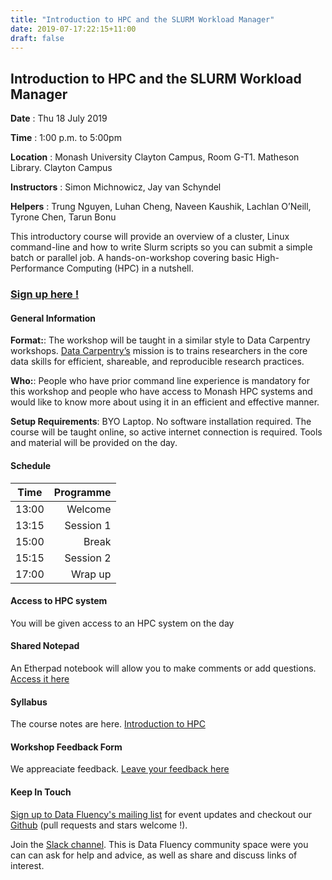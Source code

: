 ```yaml
---
title: "Introduction to HPC and the SLURM Workload Manager"
date: 2019-07-17:22:15+11:00
draft: false
---
```


## Introduction to HPC and the SLURM Workload Manager

**Date** : Thu 18 July 2019

**Time** : 1:00 p.m. to 5:00pm

**Location** : Monash University Clayton Campus, Room G-T1. Matheson Library. Clayton Campus

**Instructors** : Simon Michnowicz,  Jay van Schyndel

**Helpers** :  Trung Nguyen, Luhan Cheng, Naveen Kaushik, Lachlan O’Neill, Tyrone Chen, Tarun Bonu


This introductory course will provide an overview of a cluster, Linux command-line and how to write Slurm scripts so you can submit a simple batch or parallel job. A hands-on-workshop covering basic High-Performance Computing (HPC) in a nutshell.

### [Sign up here !](https://github.us17.list-manage.com/track/click?u=6796026cf3cf40ca6d7ea6d03&id=010a2d8502&e=70b2b97eb5)

#### General Information

**Format:**: The workshop will be taught in a similar style to Data Carpentry workshops. [Data Carpentry’s](http://www.datacarpentry.org/) mission is to trains researchers in the core data skills for efficient, shareable, and reproducible research practices.

**Who:**: People who have prior command line experience is mandatory for this workshop and people who have access to Monash HPC systems and would like to know more about using it in an efficient and effective manner. 

**Setup Requirements**: BYO Laptop. No software installation required. The course will be taught online, so active internet connection is required. Tools and material will be provided on the day.

#### Schedule

Time | Programme
----------- | ------------------:
13:00 | Welcome
13:15 | Session 1
15:00 | Break
15:15 | Session 2
17:00 | Wrap up


#### Access to HPC system

You will be given access to an HPC system on the day

#### Shared Notepad

An Etherpad notebook will allow you to make comments or add questions. [Access it here](https://biotraining.erc.monash.edu/etherpad/p/introtohpc1807)

#### Syllabus

The course notes are here.  [Introduction to HPC]( https://gintan.github.io/intro-to-hpc/ )

#### Workshop Feedback Form

We appreaciate feedback. [Leave your feedback here](https://tinyurl.com/introtohpcfeedback)

#### Keep In Touch

[Sign up to Data Fluency's mailing list](http://eepurl.com/dmzhGH) for event updates and checkout our [Github](https://github.com/MonashDataFluency) (pull requests and stars welcome !). 

Join the [Slack channel](https://datafluency.slack.com). This is Data Fluency community space were you can can ask for help and advice, as well as share and discuss links of interest. 
